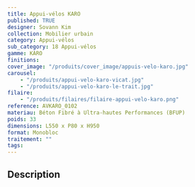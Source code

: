 ```yaml
---
title: Appui-vélos KARO
published: TRUE
designer: Sovann Kim
collection: Mobilier urbain
category: Appui-vélos
sub_category: 18 Appui-vélos
gamme: KARO
finitions:
cover_image: "/produits/cover_image/appuis-velo-karo.jpg"
carousel:
    - "/produits/appui-velo-karo-vicat.jpg"
    - "/produits/appui-velo-karo-le-trait.jpg"
filaire:
    - "/produits/filaires/filaire-appui-velo-karo.png"
reference: AVKARO_0102
materiau: Béton Fibré à Ultra-hautes Performances (BFUP)
poids: 33
dimensions: L550 x P80 x H950
format: Monobloc
traitement: ""
tags:
---
```


## Description

